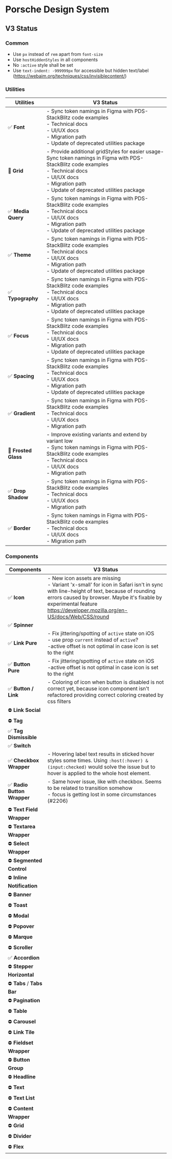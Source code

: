 # Porsche Design System

## V3 Status

### Common

- Use `px` instead of `rem` apart from `font-size`
- Use `hostHiddenStyles` in all components
- No `:active` style shall be set
- Use `text-indent: -999999px` for accessible but hidden text/label
  (https://webaim.org/techniques/css/invisiblecontent/)

### Utilities

| Utilities            | V3 Status <br/>                                                                                                                                                                                                      |
| -------------------- | -------------------------------------------------------------------------------------------------------------------------------------------------------------------------------------------------------------------- |
| ✅ **Font**          | - Sync token namings in Figma with PDS- StackBlitz code examples<br>- Technical docs<br>- UI/UX docs<br>- Migration path<br>- Update of deprecated utilities package                                                 |
| 🚧 **Grid**          | - Provide additional gridStyles for easier usage- Sync token namings in Figma with PDS- StackBlitz code examples<br>- Technical docs<br>- UI/UX docs<br>- Migration path<br>- Update of deprecated utilities package |
| ✅ **Media Query**   | - Sync token namings in Figma with PDS- StackBlitz code examples<br>- Technical docs<br>- UI/UX docs<br>- Migration path<br>- Update of deprecated utilities package                                                 |
| ✅ **Theme**         | - Sync token namings in Figma with PDS- StackBlitz code examples<br>- Technical docs<br>- UI/UX docs<br>- Migration path<br>- Update of deprecated utilities package                                                 |
| ✅ **Typography**    | - Sync token namings in Figma with PDS- StackBlitz code examples<br>- Technical docs<br>- UI/UX docs<br>- Migration path<br>- Update of deprecated utilities package                                                 |
| ✅ **Focus**         | - Sync token namings in Figma with PDS- StackBlitz code examples<br>- Technical docs<br>- UI/UX docs<br>- Migration path<br>- Update of deprecated utilities package                                                 |
| ✅ **Spacing**       | - Sync token namings in Figma with PDS- StackBlitz code examples<br>- Technical docs<br>- UI/UX docs<br>- Migration path<br>- Update of deprecated utilities package                                                 |
| ✅ **Gradient**      | - Sync token namings in Figma with PDS- StackBlitz code examples<br>- Technical docs<br>- UI/UX docs<br>- Migration path                                                                                             |
| 🚧 **Frosted Glass** | - Improve existing variants and extend by variant low<br>- Sync token namings in Figma with PDS- StackBlitz code examples<br>- Technical docs<br>- UI/UX docs<br>- Migration path                                    |
| ✅ **Drop Shadow**   | - Sync token namings in Figma with PDS- StackBlitz code examples<br>- Technical docs<br>- UI/UX docs<br>- Migration path                                                                                             |
| ✅ **Border**        | - Sync token namings in Figma with PDS- StackBlitz code examples<br>- Technical docs<br>- UI/UX docs<br>- Migration path                                                                                             |

### Components

| Components                  | V3 Status                                                                                                                                                                                                                                                         |
| --------------------------- | ----------------------------------------------------------------------------------------------------------------------------------------------------------------------------------------------------------------------------------------------------------------- |
| ✅ **Icon**                 | - New icon assets are missing<br />- Variant 'x-small' for icon in Safari isn't in sync with line-height of text, because of rounding errors caused by browser. Maybe it's fixable by experimental feature https://developer.mozilla.org/en-US/docs/Web/CSS/round |
| ✅ **Spinner**              |                                                                                                                                                                                                                                                                   |
| ✅ **Link Pure**            | - Fix jittering/spotting of `active` state on iOS<br />- use prop `current` instead of `active`?<br />-active offset is not optimal in case icon is set to the right                                                                                              |
| ✅ **Button Pure**          | - Fix jittering/spotting of `active` state on iOS<br />-active offset is not optimal in case icon is set to the right                                                                                                                                             |
| ✅ **Button / Link**        | - Coloring of icon when button is disabled is not correct yet, because icon component isn't refactored providing correct coloring created by css filters                                                                                                          |
| ⛔ **Link Social**          |                                                                                                                                                                                                                                                                   |
| ⛔ **Tag**                  |                                                                                                                                                                                                                                                                   |
| ✅ **Tag Dismissible**      |                                                                                                                                                                                                                                                                   |
| ✅ **Switch**               |                                                                                                                                                                                                                                                                   |
| ✅ **Checkbox Wrapper**     | - Hovering label text results in sticked hover styles some times. Using `:host(:hover) &(input:checked)` would solve the issue but to hover is applied to the whole host element.                                                                                 |
| ✅ **Radio Button Wrapper** | - Same hover issue, like with checkbox. Seems to be related to transition somehow<br />- focus is getting lost in some circumstances (#2206)                                                                                                                      |
| ⛔ **Text Field Wrapper**   |                                                                                                                                                                                                                                                                   |
| ⛔ **Textarea Wrapper**     |                                                                                                                                                                                                                                                                   |
| ⛔ **Select Wrapper**       |                                                                                                                                                                                                                                                                   |
| ⛔ **Segmented Control**    |                                                                                                                                                                                                                                                                   |
| ⛔ **Inline Notification**  |                                                                                                                                                                                                                                                                   |
| ⛔ **Banner**               |                                                                                                                                                                                                                                                                   |
| ⛔ **Toast**                |                                                                                                                                                                                                                                                                   |
| ⛔ **Modal**                |                                                                                                                                                                                                                                                                   |
| ⛔ **Popover**              |                                                                                                                                                                                                                                                                   |
| ⛔ **Marque**               |                                                                                                                                                                                                                                                                   |
| ⛔ **Scroller**             |                                                                                                                                                                                                                                                                   |
| ✅ **Accordion**            |                                                                                                                                                                                                                                                                   |
| ⛔ **Stepper Horizontal**   |                                                                                                                                                                                                                                                                   |
| ⛔ **Tabs** / **Tabs Bar**  |                                                                                                                                                                                                                                                                   |
| ⛔ **Pagination**           |                                                                                                                                                                                                                                                                   |
| ⛔ **Table**                |                                                                                                                                                                                                                                                                   |
| ⛔ **Carousel**             |                                                                                                                                                                                                                                                                   |
| ⛔ **Link Tile**            |                                                                                                                                                                                                                                                                   |
| ⛔ **Fieldset Wrapper**     |                                                                                                                                                                                                                                                                   |
| ⛔ **Button Group**         |                                                                                                                                                                                                                                                                   |
| ⛔ **Headline**             |                                                                                                                                                                                                                                                                   |
| ⛔ **Text**                 |                                                                                                                                                                                                                                                                   |
| ⛔ **Text List**            |                                                                                                                                                                                                                                                                   |
| ⛔ **Content Wrapper**      |                                                                                                                                                                                                                                                                   |
| ⛔ **Grid**                 |                                                                                                                                                                                                                                                                   |
| ⛔ **Divider**              |                                                                                                                                                                                                                                                                   |
| ⛔ **Flex**                 |                                                                                                                                                                                                                                                                   |

